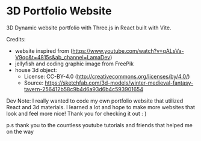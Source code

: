 # 3D Portfolio Website
3D Dynamic website portfolio with Three.js in React built with Vite. 

Credits: 
- website inspired from (https://www.youtube.com/watch?v=qALsVa-V9qo&t=4815s&ab_channel=LamaDev)
- jellyfish and coding graphic image from FreePik
- house 3d object:
    - License: CC-BY-4.0 (http://creativecommons.org/licenses/by/4.0/)
    - Source: https://sketchfab.com/3d-models/winter-medieval-fantasy-tavern-256412b58c9b4d6a93d6b4c593901654

 Dev Note: 
  I really wanted to code my own portfolio website that utilized React and 3d materials. I learned a lot and hope to make more websites that look and feel more nice! Thank you for checking it out : )

  p.s thank you to the countless youtube tutorials and friends that helped me on the way
